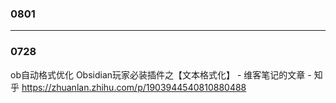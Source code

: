 
### 0801


---
### 0728

ob自动格式优化
Obsidian玩家必装插件之【文本格式化】 - 维客笔记的文章 - 知乎
https://zhuanlan.zhihu.com/p/1903944540810880488